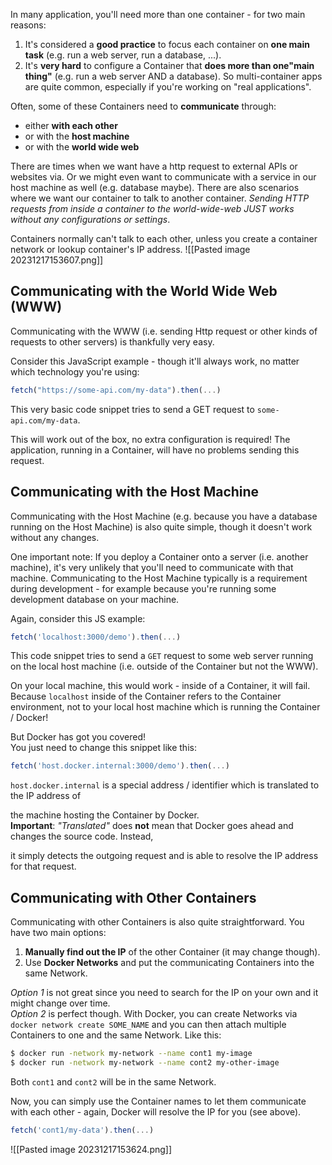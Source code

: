 In many application, you'll need more than one container - for two main reasons:
1. It's considered a **good practice** to focus each container on **one main task** (e.g. run a web server, run a database, ...).
2. It's **very hard** to configure a Container that **does more than one"main thing"** (e.g. run a web server AND a database).
So multi-container apps are quite common, especially if you're working on "real applications".

Often, some of these Containers need to **communicate** through:
- either **with each other**
- or with the **host machine**
- or with the **world wide web**


There are times when we want have a http request to external APIs or websites via. Or we might even want to communicate with a service in our host machine as well (e.g. database maybe). There are also scenarios where we want our container to talk to another container.
_Sending HTTP requests from inside a container to the world-wide-web JUST works without any configurations or settings_.

Containers normally can't talk to each other, unless you create a container network or lookup container's IP address.
![[Pasted image 20231217153607.png]]

## Communicating with the World Wide Web (WWW)

Communicating with the WWW (i.e. sending Http request or other kinds of requests to other servers) is thankfully very easy.

Consider this JavaScript example - though it'll always work, no matter which technology you're using:

```javascript
fetch("https://some-api.com/my-data").then(...)  
```

This very basic code snippet tries to send a GET request to `some-api.com/my-data`.

This will work out of the box, no extra configuration is required! The application, running in a Container, will have no problems sending this request.

## Communicating with the Host Machine

Communicating with the Host Machine (e.g. because you have a database running on the Host Machine) is also quite simple, though it doesn't work without any changes.

One important note: If you deploy a Container onto a server (i.e. another machine), it's very unlikely that you'll need to communicate with that machine. Communicating to the Host Machine typically is a requirement during development - for example because you're running some development database on your machine.

Again, consider this JS example:
```javascript
fetch('localhost:3000/demo').then(...)
```

This code snippet tries to send a `GET` request to some web server running on the local host machine (i.e. outside of the Container but not the WWW).

On your local machine, this would work - inside of a Container, it will fail. Because `localhost` inside of the Container refers to the Container environment, not to your local host machine which is running the Container / Docker!

But Docker has got you covered!  
You just need to change this snippet like this:

```javascript
fetch('host.docker.internal:3000/demo').then(...)
```
`host.docker.internal` is a special address / identifier which is translated to the IP address of

the machine hosting the Container by Docker.  
**Important**: _"Translated"_ does **not** mean that Docker goes ahead and changes the source code. Instead,

it simply detects the outgoing request and is able to resolve the IP address for that request.

## Communicating with Other Containers

Communicating with other Containers is also quite straightforward. You have two main options:
1. **Manually find out the IP** of the other Container (it may change though).
2. Use **Docker Networks** and put the communicating Containers into the same Network.

_Option 1_ is not great since you need to search for the IP on your own and it might change over time.  
_Option 2_ is perfect though. With Docker, you can create Networks via `docker network create SOME_NAME` and you can then attach multiple Containers to one and the same Network. Like this:

```bash
$ docker run -network my-network --name cont1 my-image
$ docker run -network my-network --name cont2 my-other-image
```
Both `cont1` and `cont2` will be in the same Network.  

Now, you can simply use the Container names to let them communicate with each other - again, Docker will resolve the IP for you (see above).

```javascript
fetch('cont1/my-data').then(...)
```


![[Pasted image 20231217153624.png]]
